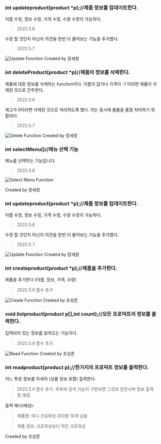 ### int updateproduct(product *p);//제품 정보를 업데이트한다.
이름 수정, 정보 수정, 가격 수정, 수량 수정이 가능하다. 
> 2022.5.6

수정 할 것인지 아닌지 의견을 한번 더 물어보는 기능을 추가했다. 
> 2022.5.7

![Update Function](https://user-images.githubusercontent.com/103114649/167306019-e0271ead-4f44-4ae2-bc40-6120852ccfda.JPG)
Created by 장세창

### int deleteProduct(product *p)//제품의 정보를 삭제한다.
제품에 대한 정보를 삭제하는 function이다. 이름이 없거나 가격이 -1 이라면 제품이 삭제된 것으로 간주한다. 
> 2022.5.6

재고가 0이라면 삭제된 것으로 처리하도록 했다. 이는 동시에 물품을 품절 처리하기 위함이다. 
> 2022.5.7

![Delete Function](https://user-images.githubusercontent.com/103114649/167306038-7378ac59-4779-4f08-8557-903f9419e395.JPG)
Created by 장세창

### int selectMenu()//메뉴 선택 기능
메뉴를 선택하는 기능입니다. 
> 2022.5.6

![Select Menu Function](https://user-images.githubusercontent.com/103114649/167306336-030242e9-606b-4a3b-b9aa-b61a10f8255c.jpg)

Created by 장세창

### int updateproduct(product *p);//제품 정보를 업데이트한다.
이름 수정, 정보 수정, 가격 수정, 수량 수정이 가능하다. 
> 2022.5.6

수정 할 것인지 아닌지 의견을 한번 더 물어보는 기능을 추가했다. 
> 2022.5.7

![Update Function](https://user-images.githubusercontent.com/103114649/167306019-e0271ead-4f44-4ae2-bc40-6120852ccfda.JPG)
Created by 장세창

### int createproduct(product *p);//제품을 추가한다.
제품을 추가한다 (이름, 정보, 가격, 수량)
> 2022.5.6
> 함수 추가

![Create Function](https://github.com/JJangJo/miniproject/blob/main/screenshot/Create%20Function.JPG?raw=true)
Created by 조성준

### void listproduct(product p[],int count);//모든 프로덕트의 정보를 출력한다.
입력되어 있는 정보를 읽어오는 기능이다.
> 2022.5.6
> 함수 추가. 

![Read Function](https://raw.githubusercontent.com/JJangJo/miniproject/main/screenshot/Read%20Function.JPG)
Created by 조성준


### int readproduct(product p);//한가지의 프로덕트 정보를 출력한다.
어느 특정 정보를 자세히 (상품 정보 포함) 출력한다.
> 2022.5.6
> 함수 추가. 추후에 검색 기능이 구현되면 그것과 연관시켜 정보 출력 할 예정.

출력 예시(예상): 
>제품명: 미니 크로와상
>200원
>10개 남음
>
>제품 정보: 크로와상보다 작은 크로와상

Created by 조성준